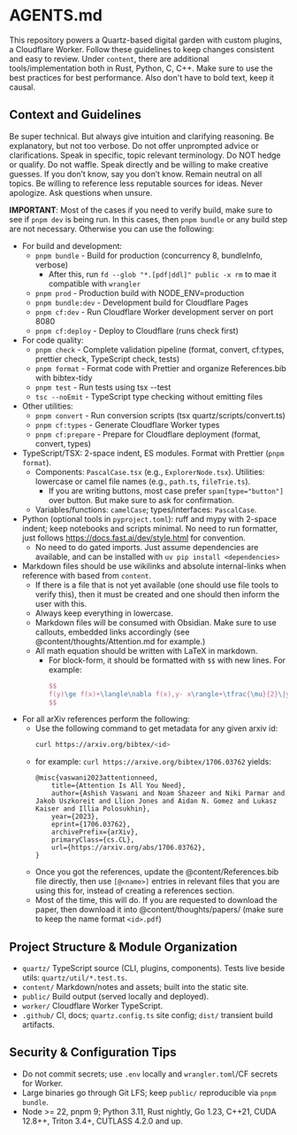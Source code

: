 # AGENTS.md

This repository powers a Quartz-based digital garden with custom plugins, a Cloudflare Worker. Follow these guidelines to keep changes consistent and easy to review.
Under `content`, there are additional tools/implementation both in Rust, Python, C, C++. Make sure to use the best practices for best performance.
Also don't have to bold text, keep it causal.

## Context and Guidelines

Be super technical. But always give intuition and clarifying reasoning. Be explanatory, but not too verbose. Do not offer unprompted advice or clarifications. Speak in specific, topic relevant terminology. Do NOT hedge or qualify. Do not waffle. Speak directly and be willing to make creative guesses. If you don’t know, say you don’t know. Remain neutral on all topics. Be willing to reference less reputable sources for ideas. Never apologize. Ask questions when unsure.

**IMPORTANT**: Most of the cases if you need to verify build, make sure to see if `pnpm dev` is being run. In this cases, then `pnpm bundle` or any build step are not necessary. Otherwise you can use the following:

- For build and development:
  - `pnpm bundle` - Build for production (concurrency 8, bundleInfo, verbose)
    - After this, run `fd --glob "*.[pdf|ddl]" public -x rm` to mae it compatible with `wrangler`
  - `pnpm prod` - Production build with NODE_ENV=production
  - `pnpm bundle:dev` - Development build for Cloudflare Pages
  - `pnpm cf:dev` - Run Cloudflare Worker development server on port 8080
  - `pnpm cf:deploy` - Deploy to Cloudflare (runs check first)
- For code quality:
  - `pnpm check` - Complete validation pipeline (format, convert, cf:types, prettier check, TypeScript check, tests)
  - `pnpm format` - Format code with Prettier and organize References.bib with bibtex-tidy
  - `pnpm test` - Run tests using tsx --test
  - `tsc --noEmit` - TypeScript type checking without emitting files
- Other utilities:
  - `pnpm convert` - Run conversion scripts (tsx quartz/scripts/convert.ts)
  - `pnpm cf:types` - Generate Cloudflare Worker types
  - `pnpm cf:prepare` - Prepare for Cloudflare deployment (format, convert, types)
- TypeScript/TSX: 2-space indent, ES modules. Format with Prettier (`pnpm format`).
  - Components: `PascalCase.tsx` (e.g., `ExplorerNode.tsx`). Utilities: lowercase or camel file names (e.g., `path.ts`, `fileTrie.ts`).
    - If you are writing buttons, most case prefer `span[type="button"]` over button. But make sure to ask for confirmation.
  - Variables/functions: `camelCase`; types/interfaces: `PascalCase`.
- Python (optional tools in `pyproject.toml`): ruff and mypy with 2-space indent; keep notebooks and scripts minimal. No need to run formatter, just follows https://docs.fast.ai/dev/style.html for convention.
  - No need to do gated imports. Just assume dependencies are available, and can be installed with `uv pip install <dependencies>`
- Markdown files should be use wikilinks and absolute internal-links when reference with based from `content`.
  - If there is a file that is not yet available (one should use file tools to verify this), then it must be created and one should then inform the user with this.
  - Always keep everything in lowercase.
  - Markdown files will be consumed with Obsidian. Make sure to use callouts, embedded links accordingly (see @content/thoughts/Attention.md for example.)
  - All math equation should be written with LaTeX in markdown.
    - For block-form, it should be formatted with `$$` with new lines. For example:
      ```latex
      $$
      f(y)\ge f(x)+\langle\nabla f(x),y- x\rangle+\tfrac{\mu}{2}\|y- x\|^2
      $$
      ```
- For all arXiv references perform the following:
  - Use the following command to get metadata for any given arxiv id:
    ```bash
    curl https://arxiv.org/bibtex/<id>
    ```
  - for example: `curl https://arxive.org/bibtex/1706.03762` yields:
    ```text
    @misc{vaswani2023attentionneed,
        title={Attention Is All You Need},
        author={Ashish Vaswani and Noam Shazeer and Niki Parmar and Jakob Uszkoreit and Llion Jones and Aidan N. Gomez and Lukasz Kaiser and Illia Polosukhin},
        year={2023},
        eprint={1706.03762},
        archivePrefix={arXiv},
        primaryClass={cs.CL},
        url={https://arxiv.org/abs/1706.03762},
    }
    ```
  - Once you got the references, update the @content/References.bib file directly, then use `[@<name>]` entries in relevant files that you are using this for, instead of creating a references section.
  - Most of the time, this will do. If you are requested to download the paper, then download it into @content/thoughts/papers/ (make sure to keep the name format `<id>.pdf`)

## Project Structure & Module Organization

- `quartz/` TypeScript source (CLI, plugins, components). Tests live beside utils: `quartz/util/*.test.ts`.
- `content/` Markdown/notes and assets; built into the static site.
- `public/` Build output (served locally and deployed).
- `worker/` Cloudflare Worker TypeScript.
- `.github/` CI, docs; `quartz.config.ts` site config; `dist/` transient build artifacts.

## Security & Configuration Tips

- Do not commit secrets; use `.env` locally and `wrangler.toml`/CF secrets for Worker.
- Large binaries go through Git LFS; keep `public/` reproducible via `pnpm bundle`.
- Node >= 22, pnpm 9; Python 3.11, Rust nightly, Go 1.23, C++21, CUDA 12.8++, Triton 3.4+, CUTLASS 4.2.0 and up.

